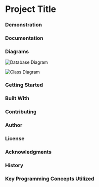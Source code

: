 # Project Title


### Demonstration


### Documentation


### Diagrams
![Database Diagram](https://i.imgur.com/qHRqOxk.png)

![Class Diagram](https://i.imgur.com/0zZrdEX.png)

### Getting Started


### Built With


### Contributing


### Author


### License


### Acknowledgments


### History


### Key Programming Concepts Utilized
